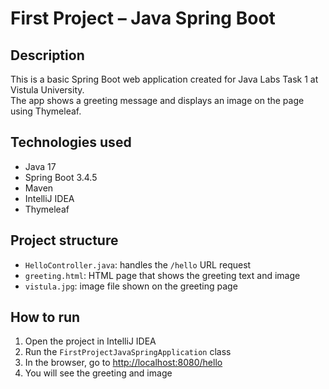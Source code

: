 # First Project – Java Spring Boot

## Description

This is a basic Spring Boot web application created for Java Labs Task 1 at Vistula University.  
The app shows a greeting message and displays an image on the page using Thymeleaf.

## Technologies used

- Java 17  
- Spring Boot 3.4.5  
- Maven  
- IntelliJ IDEA  
- Thymeleaf

## Project structure

- `HelloController.java`: handles the `/hello` URL request  
- `greeting.html`: HTML page that shows the greeting text and image  
- `vistula.jpg`: image file shown on the greeting page  

## How to run

1. Open the project in IntelliJ IDEA  
2. Run the `FirstProjectJavaSpringApplication` class  
3. In the browser, go to [http://localhost:8080/hello](http://localhost:8080/hello)  
4. You will see the greeting and image  
